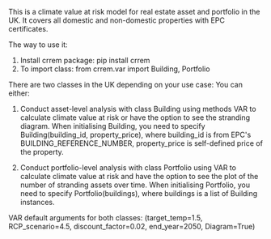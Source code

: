 This is a climate value at risk model for real estate asset and portfolio in the UK. It covers all domestic and non-domestic properties with EPC certificates.

The way to use it:

1. Install crrem package: pip install crrem
2. To import class: from crrem.var import Building, Portfolio

There are two classes in the UK depending on your use case:
You can either:

1. Conduct asset-level analysis with class Building using methods VAR to calculate climate value at risk or have the option to see the stranding diagram. When initialising Building, you need to specify Building(building_id, property_price), where building_id is from EPC's BUILDING_REFERENCE_NUMBER, property_price is self-defined price of the property. 

2. Conduct portfolio-level analysis with class Portfolio using VAR to calculate climate value at risk and have the option to see the plot of the number of stranding assets over time. When initialising Portfolio, you need to specify Portfolio(buildings), where buildings is a list of Building instances.


VAR default arguments for both classes: (target_temp=1.5, RCP_scenario=4.5, discount_factor=0.02, end_year=2050, Diagram=True)


